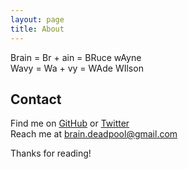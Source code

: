 ```yaml
---
layout: page
title: About
---
```


<p class="message">
  <span>Brain = Br + ain = BRuce wAyne</span>
  <br/>
  <span>Wavy = Wa + vy = WAde WIlson</span>
</p>

## Contact
Find me on <a href="https://github.com/braindeadpool">GitHub</a> or <a href="https://twitter.com/wavybatman">Twitter</a> <br/>
Reach me at <a href="mailto:brain.deadpool@gmail.com">brain.deadpool@gmail.com</a>

Thanks for reading!
